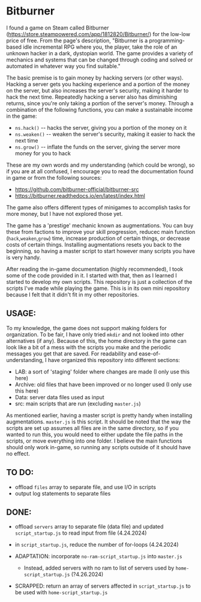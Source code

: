 # Bitburner

I found a game on Steam called Bitburner (https://store.steampowered.com/app/1812820/Bitburner/) for the low-low price of free. From the page's description, "Bitburner is a programming-based idle incremental RPG where you, the player, take the role of an unknown hacker in a dark, dystopian world. The game provides a variety of mechanics and systems that can be changed through coding and solved or automated in whatever way you find suitable."

The basic premise is to gain money by hacking servers (or other ways). Hacking a server gets you hacking experience and a portion of the money on the server, but also increases the server's security, making it harder to hack the next time. Repeatedly hacking a server also has diminishing returns, since you're only taking a portion of the server's money. Through a combination of the following functions, you can make a sustainable income in the game:
- `ns.hack()` -- hacks the server, giving you a portion of the money on it
- `ns.weaken()` -- weaken the server's security, making it easier to hack the next time
- `ns.grow()` -- inflate the funds on the server, giving the server more money for you to hack

These are my own words and my understanding (which could be wrong), so if you are at all confused, I encourage you to read the documentation found in game or from the following sources:
- https://github.com/bitburner-official/bitburner-src
- https://bitburner.readthedocs.io/en/latest/index.html

The game also offers different types of minigames to accomplish tasks for more money, but I have not explored those yet.

The game has a 'prestige' mechanic known as augmentations. You can buy these from factions to improve your skill progression, reducec main function (`hack`,`weaken`,`grow`) time, increase production of certain things, or decrease costs of certain things. Installing augmentations resets you back to the beginning, so having a master script to start however many scripts you have is very handy. 

After reading the in-game documentation (highly recommended), I took some of the code provided in it. I started with that, then as I learned I started to develop my own scripts. This repository is just a collection of the scripts I've made while playing the game. This is in its own mini repository because I felt that it didn't fit in my other repositories. 

## USAGE:
To my knowledge, the game does not support making folders for organization. To be fair, I have only tried `mkdir` and not looked into other alternatives (if any). Because of this, the home directory in the game can look like a bit of a mess with the scripts you make and the periodic messages you get that are saved. For readability and ease-of-understanding, I have organized this repository into different sections:
- LAB: a sort of 'staging' folder where changes are made (I only use this here)
- Archive: old files that have been improved or no longer used (I only use this here)
- Data: server data files used as input
- src: main scripts that are run (excluding `master.js`)

As mentioned earlier, having a master script is pretty handy when installing augmentations. `master.js` is this script. It should be noted that the way the scripts are set up assumes all files are in the same directory, so if you wanted to run this, you would need to either update the file paths in the scripts, or move everything into one folder. I believe the main functions should only work in-game, so running any scripts outside of it should have no effect.

## TO DO:
- offload `files` array to separate file, and use I/O in scripts
- output log statements to separate files

## DONE:
- offload `servers` array to separate file (data file) and updated `script_startup.js` to read input from file (4.24.2024)
- in `script_startup.js`, reduce the number of for-loops (4.24.2024)
- ADAPTATION: incorporate `no-ram-script_startup.js` into `master.js`
    - Instead, added servers with no ram to list of servers used by `home-script_startup.js` (?4.26.2024)

- SCRAPPED: return an array of servers affected in `script_startup.js` to be used with `home-script_startup.js`
